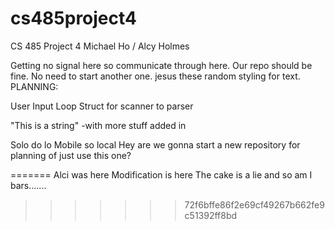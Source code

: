 # cs485project4
CS 485 Project 4
Michael Ho / Alcy Holmes

Getting no signal here so communicate through here.  Our repo should be fine.  No need to start another one.
jesus these random styling for text.
PLANNING:

User Input Loop
Struct for scanner to parser

"This is a string" -with more stuff added in

Solo do lo Mobile so local
Hey are we gonna start a new repository for planning of just use this one?

=======
Alci was here
Modification is here
The cake is a lie
and so am I
bars.......
>>>>>>> 72f6bffe86f2e69cf49267b662fe9c51392ff8bd
